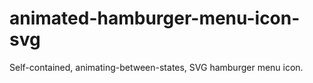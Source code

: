 # animated-hamburger-menu-icon-svg
Self-contained, animating-between-states, SVG hamburger menu icon.
